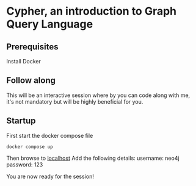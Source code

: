 # Cypher, an introduction to Graph Query Language

## Prerequisites
Install Docker

## Follow along
This will be an interactive session where by you can code along with me, it's not mandatory but will be highly beneficial for you.

## Startup
First start the docker compose file
```
docker compose up
```

Then browse to [localhost](http://localhost:7474/browser/)
Add the following details: 
username: neo4j
password: 123

You are now ready for the session!